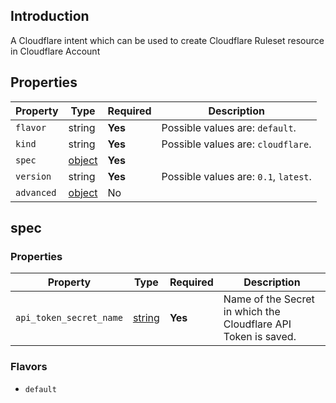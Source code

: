 ## Introduction

A Cloudflare intent which can be used to create Cloudflare Ruleset resource in Cloudflare Account

## Properties

| Property   | Type                | Required | Description                           |
|------------|---------------------|----------|---------------------------------------|
| `flavor`   | string              | **Yes**  | Possible values are: `default`.       |
| `kind`     | string              | **Yes**  | Possible values are: `cloudflare`.    |
| `spec`     | [object](#spec)     | **Yes**  |                                       |
| `version`  | string              | **Yes**  | Possible values are: `0.1`, `latest`. |
| `advanced` | [object](#advanced) | No       |                                       |

## spec

### Properties

| Property                 | Type                              | Required | Description                                                                                                                                                                                                                                                               |
|--------------------------|-----------------------------------|----------|---------------------------------------------------------------------------------------------------------------------------------------------------------------------------------------------------------------------------------------------------------------------------|
| `api_token_secret_name`                | [string](#api_token_secret_name)                | **Yes**  | Name of the Secret in which the Cloudflare API Token is saved. |

### Flavors

* `default`
